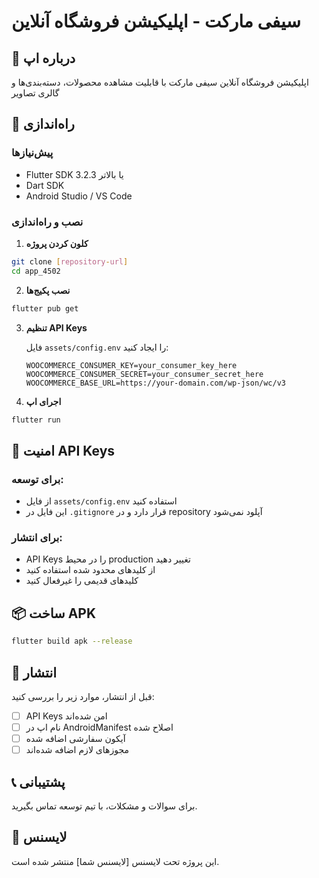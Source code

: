 # سیفی مارکت - اپلیکیشن فروشگاه آنلاین

## 📱 درباره اپ
اپلیکیشن فروشگاه آنلاین سیفی مارکت با قابلیت مشاهده محصولات، دسته‌بندی‌ها و گالری تصاویر

## 🔧 راه‌اندازی

### پیش‌نیازها
- Flutter SDK 3.2.3 یا بالاتر
- Dart SDK
- Android Studio / VS Code

### نصب و راه‌اندازی

1. **کلون کردن پروژه**
```bash
git clone [repository-url]
cd app_4502
```

2. **نصب پکیج‌ها**
```bash
flutter pub get
```

3. **تنظیم API Keys**
   
   فایل `assets/config.env` را ایجاد کنید:
   ```env
   WOOCOMMERCE_CONSUMER_KEY=your_consumer_key_here
   WOOCOMMERCE_CONSUMER_SECRET=your_consumer_secret_here
   WOOCOMMERCE_BASE_URL=https://your-domain.com/wp-json/wc/v3
   ```

4. **اجرای اپ**
```bash
flutter run
```

## 🔐 امنیت API Keys

### برای توسعه:
- از فایل `assets/config.env` استفاده کنید
- این فایل در `.gitignore` قرار دارد و در repository آپلود نمی‌شود

### برای انتشار:
- API Keys را در محیط production تغییر دهید
- از کلیدهای محدود شده استفاده کنید
- کلیدهای قدیمی را غیرفعال کنید

## 📦 ساخت APK

```bash
flutter build apk --release
```

## 🚀 انتشار

قبل از انتشار، موارد زیر را بررسی کنید:
- [ ] API Keys امن شده‌اند
- [ ] نام اپ در AndroidManifest اصلاح شده
- [ ] آیکون سفارشی اضافه شده
- [ ] مجوزهای لازم اضافه شده‌اند

## 📞 پشتیبانی

برای سوالات و مشکلات، با تیم توسعه تماس بگیرید.

## 📄 لایسنس

این پروژه تحت لایسنس [لایسنس شما] منتشر شده است.

